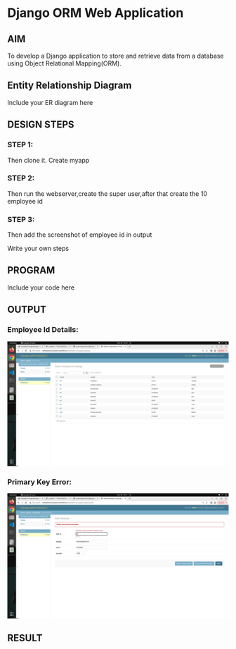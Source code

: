 # Django ORM Web Application

## AIM
To develop a Django application to store and retrieve data from a database using Object Relational Mapping(ORM).

## Entity Relationship Diagram

Include your ER diagram here

## DESIGN STEPS

### STEP 1:

Then clone it. Create myapp

### STEP 2:

Then run the webserver,create the super user,after that create the 10 employee id

### STEP 3:

Then add the screenshot of employee id in output

Write your own steps

## PROGRAM

Include your code here

## OUTPUT

### Employee Id Details:

![Employee_Id_Details](./image/employeedetails.jpeg)

### Primary Key Error:

![Primary_Key_Error](./image/Error.jpeg)


## RESULT
